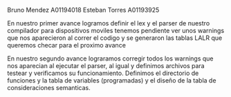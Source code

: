 Bruno Mendez A01194018
Esteban Torres A01193925

En nuestro primer avance logramos definir el lex y el parser de nuestro compilador para dispositivos moviles tenemos pendiente ver unos warnings que nos aparecieron al correr el codigo y se generaron las tablas LALR que queremos checar para el proximo avance

En nuestro segundo avance lograramos corregir todos los warnings que nos aparecian al ejecutar el parser, al igual y definimos archivos para testear y verificamos su funcionamiento. Definimos el directorio de funciones y la tabla de variables (programadas) y el diseño de la tabla de consideraciones semanticas.